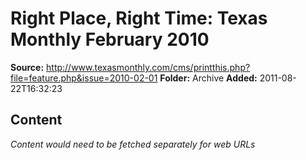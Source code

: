 # Right Place, Right Time: Texas Monthly February 2010

**Source:** http://www.texasmonthly.com/cms/printthis.php?file=feature.php&issue=2010-02-01
**Folder:** Archive
**Added:** 2011-08-22T16:32:23




## Content
*Content would need to be fetched separately for web URLs*

